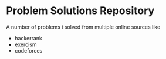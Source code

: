# Problem Solutions Repository
A number of problems i solved from multiple online sources like
  * hackerrank
  * exercism
  * codeforces
